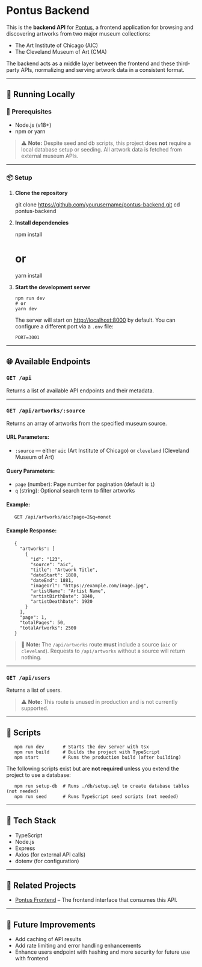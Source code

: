 # Pontus Backend

This is the **backend API** for [Pontus](https://github.com/yourusername/pontus-frontend), a frontend application for browsing and discovering artworks from two major museum collections:

-   The Art Institute of Chicago (AIC)
-   The Cleveland Museum of Art (CMA)

The backend acts as a middle layer between the frontend and these third-party APIs, normalizing and serving artwork data in a consistent format.

---

## 🚀 Running Locally

### 🔧 Prerequisites

-   Node.js (v18+)
-   npm or yarn

> ⚠️ **Note:** Despite seed and db scripts, this project does **not** require a local database setup or seeding. All artwork data is fetched from external museum APIs.

---

### 📦 Setup

1.  **Clone the repository**

    git clone https://github.com/yourusername/pontus-backend.git
    cd pontus-backend

2.  **Install dependencies**

    npm install

    # or

    yarn install

3.  **Start the development server**

        npm run dev
        # or
        yarn dev

    The server will start on [http://localhost:8000](http://localhost:8000) by default. You can configure a different port via a `.env` file:

        PORT=3001

---

## 🌐 Available Endpoints

### `GET /api`

Returns a list of available API endpoints and their metadata.

---

### `GET /api/artworks/:source`

Returns an array of artworks from the specified museum source.

#### URL Parameters:

-   `:source` — either `aic` (Art Institute of Chicago) or `cleveland` (Cleveland Museum of Art)

#### Query Parameters:

-   `page` (number): Page number for pagination (default is `1`)
-   `q` (string): Optional search term to filter artworks

#### Example:

       GET /api/artworks/aic?page=2&q=monet

#### Example Response:

       {
         "artworks": [
           {
             "id": "123",
             "source": "aic",
             "title": "Artwork Title",
             "dateStart": 1880,
             "dateEnd": 1881,
             "imageUrl": "https://example.com/image.jpg",
             "artistName": "Artist Name",
             "artistBirthDate": 1840,
             "artistDeathDate": 1920
           }
         ],
         "page": 1,
         "totalPages": 50,
         "totalArtworks": 2500
       }

> 📝 **Note:** The `/api/artworks` route **must** include a source (`aic` or `cleveland`). Requests to `/api/artworks` without a source will return nothing.

---

### `GET /api/users`

Returns a list of users.

> ⚠️ **Note:** This route is unused in production and is not currently supported.

---

## 🧪 Scripts

       npm run dev       # Starts the dev server with tsx
       npm run build     # Builds the project with TypeScript
       npm start         # Runs the production build (after building)

The following scripts exist but are **not required** unless you extend the project to use a database:

       npm run setup-db  # Runs ./db/setup.sql to create database tables (not needed)
       npm run seed      # Runs TypeScript seed scripts (not needed)

---

## 🧩 Tech Stack

-   TypeScript
-   Node.js
-   Express
-   Axios (for external API calls)
-   dotenv (for configuration)

---

## 🔗 Related Projects

-   [Pontus Frontend](https://github.com/olliekeane123/pontus-frontend) – The frontend interface that consumes this API.

---

## 📌 Future Improvements

-   Add caching of API results
-   Add rate limiting and error handling enhancements
-   Enhance users endpoint with hashing and more security for future use with frontend
